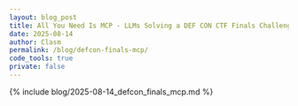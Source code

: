 ```yaml
---
layout: blog_post
title: All You Need Is MCP - LLMs Solving a DEF CON CTF Finals Challenge
date: 2025-08-14
author: Clasm
permalink: /blog/defcon-finals-mcp/
code_tools: true
private: false
---
```

{% include blog/2025-08-14_defcon_finals_mcp.md %}